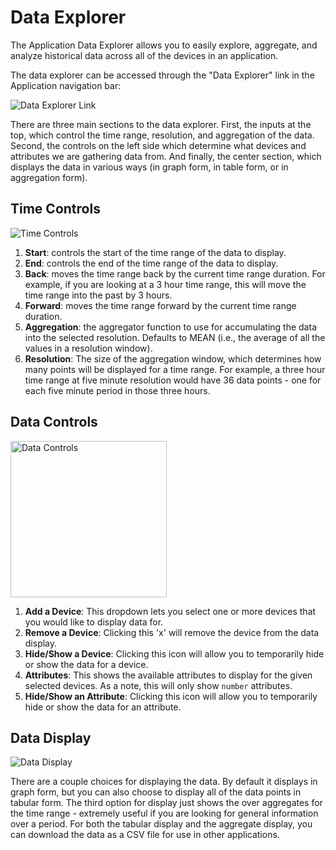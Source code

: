 # Data Explorer

The Application Data Explorer allows you to easily explore, aggregate, and analyze historical data across all of the devices in an application.

The data explorer can be accessed through the "Data Explorer" link in the Application navigation bar:

![Data Explorer Link](/images/applications/data-explorer-link.png "Data Explorer Link")

There are three main sections to the data explorer.  First, the inputs at the top, which control the time range, resolution, and aggregation of the data.  Second, the controls on the left side which determine what devices and attributes we are gathering data from.  And finally, the center section, which displays the data in various ways (in graph form, in table form, or in aggregation form).

## Time Controls

![Time Controls](/images/applications/data-explorer-time-controls.png "Time Controls")

1.  **Start**: controls the start of the time range of the data to display.
2.  **End**: controls the end of the time range of the data to display.
3.  **Back**: moves the time range back by the current time range duration.  For example, if you are looking at a 3 hour time range, this will move the time range into the past by 3 hours.
4.  **Forward**: moves the time range forward by the current time range duration.
5.  **Aggregation**:  the aggregator function to use for accumulating the data into the selected resolution.  Defaults to MEAN (i.e., the average of all the values in a resolution window).
6.  **Resolution**: The size of the aggregation window, which determines how many points will be displayed for a time range.  For example, a three hour time range at five minute resolution would have 36 data points - one for each five minute period in those three hours.

## Data Controls

<div class="slim-image-container">
<img src="/images/applications/data-explorer-data-controls.png" alt="Data Controls" title="Data Controls" width="250" />
</div>

1.  **Add a Device**: This dropdown lets you select one or more devices that you would like to display data for.
2.  **Remove a Device**: Clicking this 'x' will remove the device from the data display.
3.  **Hide/Show a Device**: Clicking this icon will allow you to temporarily hide or show the data for a device.
4.  **Attributes**: This shows the available attributes to display for the given selected devices.  As a note, this will only show `number` attributes.
5.  **Hide/Show an Attribute**: Clicking this icon will allow you to temporarily hide or show the data for an attribute.

## Data Display

![Data Display](/images/applications/data-explorer-data-display.png "Data Display")

There are a couple choices for displaying the data. By default it displays in graph form,
but you can also choose to display all of the data points in tabular form. The third option for display just shows the over aggregates for the time range - extremely useful if you are looking for general information over a period.  For both the tabular display and the aggregate display, you can download the data as a CSV file for use in other applications.

